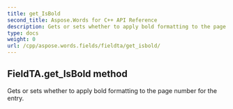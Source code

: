 ```yaml
---
title: get_IsBold
second_title: Aspose.Words for C++ API Reference
description: Gets or sets whether to apply bold formatting to the page number for the entry. 
type: docs
weight: 0
url: /cpp/aspose.words.fields/fieldta/get_isbold/
---
```

## FieldTA.get_IsBold method


Gets or sets whether to apply bold formatting to the page number for the entry.

